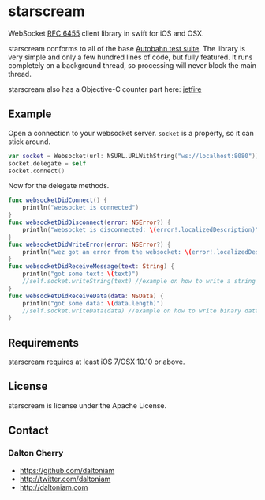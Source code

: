 starscream
==========

WebSocket [RFC 6455](http://tools.ietf.org/html/rfc6455) client library in swift for iOS and OSX.

starscream conforms to all of the base [Autobahn test suite](http://autobahn.ws/testsuite/). The library is very simple and only a few hundred lines of code, but fully featured. It runs completely on a background thread, so processing will never block the main thread. 

starscream also has a Objective-C counter part here: [jetfire](https://github.com/acmacalister/jetfire)


## Example ##

Open a connection to your websocket server. `socket` is a property, so it can stick around.

```swift
var socket = Websocket(url: NSURL.URLWithString("ws://localhost:8080"))
socket.delegate = self
socket.connect()
```

Now for the delegate methods.

```swift
func websocketDidConnect() {
    println("websocket is connected")
}
func websocketDidDisconnect(error: NSError?) {
	println("websocket is disconnected: \(error!.localizedDescription)")
}
func websocketDidWriteError(error: NSError?) {
    println("wez got an error from the websocket: \(error!.localizedDescription)")
}
func websocketDidReceiveMessage(text: String) {
	println("got some text: \(text)")
	//self.socket.writeString(text) //example on how to write a string the socket
}
func websocketDidReceiveData(data: NSData) {
	println("got some data: \(data.length)")
    //self.socket.writeData(data) //example on how to write binary data to the socket
}
```

## Requirements ##

starscream requires at least iOS 7/OSX 10.10 or above.


## License ##

starscream is license under the Apache License.

## Contact ##

### Dalton Cherry ###
* https://github.com/daltoniam
* http://twitter.com/daltoniam
* http://daltoniam.com